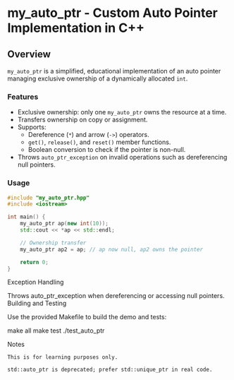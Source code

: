 # my_auto_ptr - Custom Auto Pointer Implementation in C++

## Overview

`my_auto_ptr` is a simplified, educational implementation of an auto pointer managing exclusive ownership of a dynamically allocated `int`.

### Features

- Exclusive ownership: only one `my_auto_ptr` owns the resource at a time.
- Transfers ownership on copy or assignment.
- Supports:
  - Dereference (`*`) and arrow (`->`) operators.
  - `get()`, `release()`, and `reset()` member functions.
  - Boolean conversion to check if the pointer is non-null.
- Throws `auto_ptr_exception` on invalid operations such as dereferencing null pointers.

### Usage

```cpp
#include "my_auto_ptr.hpp"
#include <iostream>

int main() {
    my_auto_ptr ap(new int(10));
    std::cout << *ap << std::endl;

    // Ownership transfer
    my_auto_ptr ap2 = ap; // ap now null, ap2 owns the pointer

    return 0;
}
```

Exception Handling

Throws auto_ptr_exception when dereferencing or accessing null pointers.
Building and Testing

Use the provided Makefile to build the demo and tests:

make all
make test
./test_auto_ptr

Notes

    This is for learning purposes only.

    std::auto_ptr is deprecated; prefer std::unique_ptr in real code.

